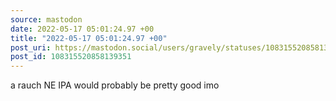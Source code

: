 ```yaml
---
source: mastodon
date: 2022-05-17 05:01:24.97 +00
title: "2022-05-17 05:01:24.97 +00"
post_uri: https://mastodon.social/users/gravely/statuses/108315520858139351
post_id: 108315520858139351
---
```

a rauch NE IPA would probably be pretty good imo


